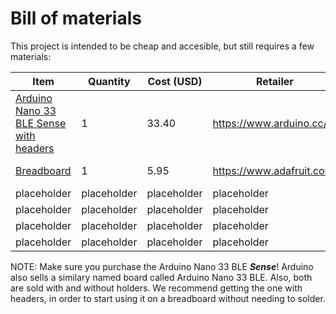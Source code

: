 # Bill of materials

This project is intended to be cheap and accesible, but still requires a few materials:

| Item | Quantity | Cost (USD) | Retailer | Comment |
|------|----------|------------|----------|---------|
[Arduino Nano 33 BLE Sense with headers](https://store.arduino.cc/usa/nano-33-ble-sense-with-headers) | 1 | 33.40 | https://www.arduino.cc/ |Microcontroller
[Breadboard](https://www.adafruit.com/product/239) | 1 | 5.95 | https://www.adafruit.com/ | For making connections
placeholder | placeholder | placeholder | placeholder
placeholder | placeholder | placeholder | placeholder
placeholder | placeholder | placeholder | placeholder
placeholder | placeholder | placeholder | placeholder

NOTE: Make sure you purchase the Arduino Nano 33 BLE ***Sense***! Arduino also sells a similary named board called Arduino Nano 33 BLE. Also, both are sold with and without holders. We recommend getting the one with headers, in order to start using it on a breadboard without needing to solder.
